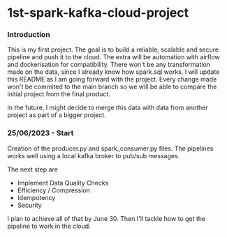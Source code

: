 # 1st-spark-kafka-cloud-project

### Introduction 
This is my first project. The goal is to build a reliable, scalable and secure pipeline and push it to the cloud. The extra will be automation with airflow and dockerisation for compatibility. There won't be any transformation made on the data, since I already know how spark.sql works. I will update this README as I am going forward with the project. Every change made won't be commited to the main branch so we will be able to compare the initial project from the final product.

In the future, I might decide to merge this data with data from another project as part of a bigger project.

### 25/06/2023 - Start 

Creation of the producer.py and spark_consumer.py files. The pipelines works well using a local kafka broker to pub/sub messages. 

The next step are
-  Implement Data Quality Checks
-  Efficiency / Compression
-  Idempotency
-  Security

I plan to achieve all of that by June 30. Then I'll tackle how to get the pipeline to work in the cloud.

